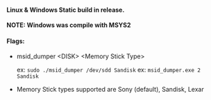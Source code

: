#### Linux & Windows Static build in release.

<p><b>NOTE: Windows was compile with MSYS2</b></p>

#### Flags:

- msid_dumper \<DISK> \<Memory Stick Type>

    ex: `sudo ./msid_dumper /dev/sdd Sandisk`
    ex: `msid_dumper.exe 2 Sandisk`

- Memory Stick types supported are Sony (default), Sandisk, Lexar



